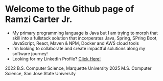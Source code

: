 # Welcome to the Github page of Ramzi Carter Jr. 

+ My primary programming language is Java but I am trying to morph that skill into a fullstack solution that incorperates Java, Spring, SPring Boot, JavaScript, React, Maven & NPM, Docker and AWS cloud tools
+ I'm looking to collaborate and create impactful solutions along my software journey!
+ Looking for my LinkedIn Profile? [Click Here!](https://www.linkedin.com/in/ramzi-carter-jr-7462bb204/)

2022 B.S. Computer Science, Marquette University
2025 M.S. Computer Science, San Jose State University
